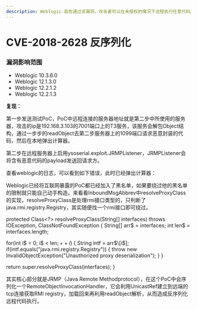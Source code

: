```yaml
---
description: Weblogic-高危通过该漏洞，攻击者可以在未授权的情况下远程执行任意代码。
---
```


# CVE-2018-2628 反序列化

### 漏洞影响范围

* Weblogic 10.3.6.0
* Weblogic 12.1.3.0
* Weblogic 12.2.1.2
* Weblogic 12.2.1.3

**复现：**

第一步发送测试PoC，PoC中远程连接的服务器地址就是第二步中所使用的服务器，攻击的ip是192.168.3.103的7001端口上的T3服务，该服务会解包Object结构，通过一步步的readObject去第二步服务器上的1099端口请求恶意封装的代码，然后在本地弹出计算器。

第二步在远程服务器上启用ysoserial.exploit.JRMPListener，JRMPListener会将含有恶意代码的payload发送回请求方。

查看weblogic的日志，可以看到如下错误，此时已经弹出计算器：

Weblogic已经将互联网暴露的PoC都已经加入了黑名单，如果要绕过他的黑名单的限制就只能自己动手构造。来看看InboundMsgAbbrev中resolveProxyClass的实现，resolveProxyClass是处理rmi接口类型的，只判断了java.rmi.registry.Registry，其实随便找一个rmi接口即可绕过。

protected Class\<?> resolveProxyClass(String\[] interfaces) throws IOException, ClassNotFoundException { String\[] arr$ = interfaces; int len$ = interfaces.length;

for(int i$ = 0; i$ < len$; ++i$) { String intf = arr$\[i$]; if(intf.equals("java.rmi.registry.Registry")) { throw new InvalidObjectException("Unauthorized proxy deserialization"); } }

return super.resolveProxyClass(interfaces); }

其实核心部分就是JRMP（Java Remote Methodprotocol），在这个PoC中会序列化一个RemoteObjectInvocationHandler，它会利用UnicastRef建立到远端的tcp连接获取RMI registry，加载回来再利用readObject解析，从而造成反序列化远程代码执行。


